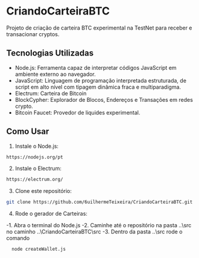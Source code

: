 # CriandoCarteiraBTC
Projeto de criação de carteira BTC experimental na TestNet para receber e transacionar cryptos.

## Tecnologias Utilizadas

- Node.js: Ferramenta capaz de interpretar códigos JavaScript em ambiente externo ao navegador.
- JavaScript: Linguagem de programação interpretada estruturada, de script em alto nível com tipagem dinâmica fraca e multiparadigma.
- Electrum: Carteira de Bitcoin
- BlockCypher: Explorador de Blocos, Endereços e Transações em redes crypto.
- Bitcoin Faucet: Provedor de liquides experimental.

## Como Usar

1. Instale o Node.js:

```bash
https://nodejs.org/pt
```

2. Instale o Electrum:

```bash
https://electrum.org/
```

3. Clone este repositório:

```bash
git clone https://github.com/6uilhermeTeixeira/CriandoCarteiraBTC.git
```

4. Rode o gerador de Carteiras:

  -1. Abra o terminal do Node.js
  -2. Caminhe até o repositório na pasta ..\src no caminho ..\CriandoCarteiraBTC\src
  -3. Dentro da pasta ..\src rode o comando
  ```bash
    node createWallet.js
  ```
